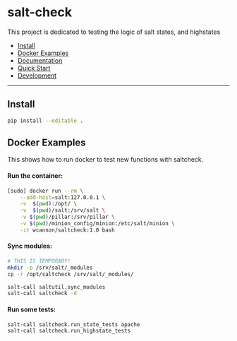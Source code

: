 # salt-check

This project is dedicated to testing the logic of salt states, and highstates

* [Install](#install)
* [Docker Examples](#docker-examples)
* [Documentation](docs/README.md)
* [Quick Start](docs/HowTo.md)
* [Development](docs/development.md)

---

## <a name='install'></a> Install

```bash
pip install --editable .
```


## <a name='docker-examples'></a> Docker Examples

This shows how to run docker to test new functions with saltcheck.

#### Run the container:

```bash
[sudo] docker run --rm \
    --add-host=salt:127.0.0.1 \
    -v  $(pwd):/opt/ \
    -v  $(pwd)/salt:/srv/salt \
    -v $(pwd)/pillar:/srv/pillar \
    -v $(pwd)/minion_config/minion:/etc/salt/minion \
    -it wcannon/saltcheck:1.0 bash
```

#### Sync modules:

```bash
# THIS IS TEMPORARY!
mkdir -p /srv/salt/_modules
cp -r /opt/saltcheck /srv/salt/_modules/

salt-call saltutil.sync_modules
salt-call saltcheck -d
```

#### Run some tests:

```bash
salt-call saltcheck.run_state_tests apache
salt-call saltcheck.run_highstate_tests
```
